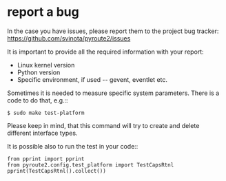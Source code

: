 report a bug
============

In the case you have issues, please report them to the project
bug tracker: https://github.com/svinota/pyroute2/issues

It is important to provide all the required information
with your report:

* Linux kernel version
* Python version
* Specific environment, if used -- gevent, eventlet etc.

Sometimes it is needed to measure specific system parameters.
There is a code to do that, e.g.::

    $ sudo make test-platform

Please keep in mind, that this command will try to create
and delete different interface types.

It is possible also to run the test in your code::

    from pprint import pprint
    from pyroute2.config.test_platform import TestCapsRtnl
    pprint(TestCapsRtnl().collect())
